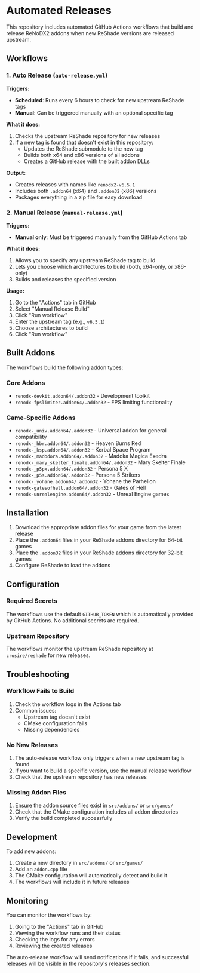 # Automated Releases

This repository includes automated GitHub Actions workflows that build and release ReNoDX2 addons when new ReShade versions are released upstream.

## Workflows

### 1. Auto Release (`auto-release.yml`)

**Triggers:**
- **Scheduled**: Runs every 6 hours to check for new upstream ReShade tags
- **Manual**: Can be triggered manually with an optional specific tag

**What it does:**
1. Checks the upstream ReShade repository for new releases
2. If a new tag is found that doesn't exist in this repository:
   - Updates the ReShade submodule to the new tag
   - Builds both x64 and x86 versions of all addons
   - Creates a GitHub release with the built addon DLLs

**Output:**
- Creates releases with names like `renodx2-v6.5.1`
- Includes both `.addon64` (x64) and `.addon32` (x86) versions
- Packages everything in a zip file for easy download

### 2. Manual Release (`manual-release.yml`)

**Triggers:**
- **Manual only**: Must be triggered manually from the GitHub Actions tab

**What it does:**
1. Allows you to specify any upstream ReShade tag to build
2. Lets you choose which architectures to build (both, x64-only, or x86-only)
3. Builds and releases the specified version

**Usage:**
1. Go to the "Actions" tab in GitHub
2. Select "Manual Release Build"
3. Click "Run workflow"
4. Enter the upstream tag (e.g., `v6.5.1`)
5. Choose architectures to build
6. Click "Run workflow"

## Built Addons

The workflows build the following addon types:

### Core Addons
- `renodx-devkit.addon64/.addon32` - Development toolkit
- `renodx-fpslimiter.addon64/.addon32` - FPS limiting functionality

### Game-Specific Addons
- `renodx-_univ.addon64/.addon32` - Universal addon for general compatibility
- `renodx-_hbr.addon64/.addon32` - Heaven Burns Red
- `renodx-_ksp.addon64/.addon32` - Kerbal Space Program
- `renodx-_madodora.addon64/.addon32` - Madoka Magica Exedra
- `renodx-_mary_skelter_finale.addon64/.addon32` - Mary Skelter Finale
- `renodx-_p5px.addon64/.addon32` - Persona 5 X
- `renodx-_p5s.addon64/.addon32` - Persona 5 Strikers
- `renodx-_yohane.addon64/.addon32` - Yohane the Parhelion
- `renodx-gatesofhell.addon64/.addon32` - Gates of Hell
- `renodx-unrealengine.addon64/.addon32` - Unreal Engine games

## Installation

1. Download the appropriate addon files for your game from the latest release
2. Place the `.addon64` files in your ReShade addons directory for 64-bit games
3. Place the `.addon32` files in your ReShade addons directory for 32-bit games
4. Configure ReShade to load the addons

## Configuration

### Required Secrets

The workflows use the default `GITHUB_TOKEN` which is automatically provided by GitHub Actions. No additional secrets are required.

### Upstream Repository

The workflows monitor the upstream ReShade repository at `crosire/reshade` for new releases.

## Troubleshooting

### Workflow Fails to Build

1. Check the workflow logs in the Actions tab
2. Common issues:
   - Upstream tag doesn't exist
   - CMake configuration fails
   - Missing dependencies

### No New Releases

1. The auto-release workflow only triggers when a new upstream tag is found
2. If you want to build a specific version, use the manual release workflow
3. Check that the upstream repository has new releases

### Missing Addon Files

1. Ensure the addon source files exist in `src/addons/` or `src/games/`
2. Check that the CMake configuration includes all addon directories
3. Verify the build completed successfully

## Development

To add new addons:

1. Create a new directory in `src/addons/` or `src/games/`
2. Add an `addon.cpp` file
3. The CMake configuration will automatically detect and build it
4. The workflows will include it in future releases

## Monitoring

You can monitor the workflows by:

1. Going to the "Actions" tab in GitHub
2. Viewing the workflow runs and their status
3. Checking the logs for any errors
4. Reviewing the created releases

The auto-release workflow will send notifications if it fails, and successful releases will be visible in the repository's releases section.
